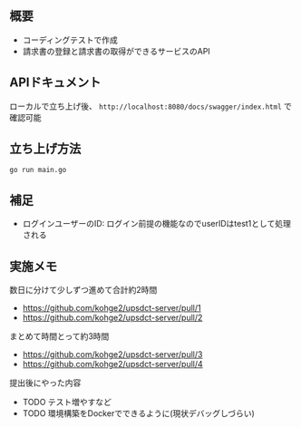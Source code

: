 ## 概要
- コーディングテストで作成
- 請求書の登録と請求書の取得ができるサービスのAPI

## APIドキュメント
ローカルで立ち上げ後、
`http://localhost:8080/docs/swagger/index.html` で確認可能

## 立ち上げ方法
```
go run main.go
```
## 補足
- ログインユーザーのID: ログイン前提の機能なのでuserIDはtest1として処理される

## 実施メモ

数日に分けて少しずつ進めて合計約2時間
- https://github.com/kohge2/upsdct-server/pull/1
- https://github.com/kohge2/upsdct-server/pull/2

まとめて時間とって約3時間
- https://github.com/kohge2/upsdct-server/pull/3
- https://github.com/kohge2/upsdct-server/pull/4

提出後にやった内容
- TODO テスト増やすなど
- TODO 環境構築をDockerでできるように(現状デバッグしづらい)
